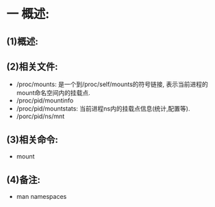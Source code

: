 # 一 概述:
## (1)概述:

## (2)相关文件:
- /proc/mounts: 是一个到/proc/self/mounts的符号链接, 表示当前进程的mount命名空间内的挂载点.
- /proc/pid/mountinfo
- /proc/pid/mountstats: 当前进程ns内的挂载点信息(统计,配置等).
- /porc/pid/ns/mnt

## (3)相关命令:
- mount

## (4)备注:
- man namespaces


